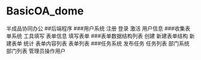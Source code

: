 # BasicOA_dome
半成品协同办公
##后端程序
###用户系统
注册
登录
激活
用户信息
###收集表单系统
工具填写
表单信息
填写表单
###表单数据结构列表
创建
新建表单结构
新建表单
统计
表单内容列表
表单列表
###任务系统
发布任务
任务列表
部门系统
部门列表
管理员操作用户
